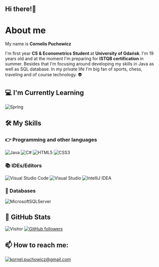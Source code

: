 
<!-- <h2 align='center'>Cornelis Puchowicz @ Laxmena</h2>
<p align='center'><b>Graduate Student at University of Illinois at Chicago</b></p> -->

<h2>Hi there!👋</h2>

<h1> About me </h1>

<p> My name is <b> Cornelis Puchowicz </b> <br> </p>
I'm first year <b> CS & Econometrics Student </b> at <b> University of Gdańsk</b>. I'm 19 years old and at the moment I'm preparing for <b> ISTQB certification </b> in summer. Besides that I'm focusing around developing my skills in Java as well as SQL database. In my private life I'm big fan of sports, chess, traveling and of course technology. 👽 
  
<h2>💻 I'm Currently Learning</h2>

![Spring](https://img.shields.io/badge/spring-%236DB33F.svg?style=for-the-badge&logo=spring&logoColor=white)

## 🛠️ My Skills

### 👉 Programming and other languages

![Java](https://img.shields.io/badge/java-%23ED8B00.svg?style=for-the-badge&logo=java&logoColor=white)
![C#](https://img.shields.io/badge/c%23-%23239120.svg?style=for-the-badge&logo=c-sharp&logoColor=white)
![HTML5](https://img.shields.io/badge/html5-%23E34F26.svg?style=for-the-badge&logo=html5&logoColor=white)
![CSS3](https://img.shields.io/badge/css3-%231572B6.svg?style=for-the-badge&logo=css3&logoColor=white)

### 📚 IDEs/Editors

![Visual Studio Code](https://img.shields.io/badge/Visual%20Studio%20Code-0078d7.svg?style=for-the-badge&logo=visual-studio-code&logoColor=white)
![Visual Studio](https://img.shields.io/badge/Visual%20Studio-5C2D91.svg?style=for-the-badge&logo=visual-studio&logoColor=white)
![IntelliJ IDEA](https://img.shields.io/badge/IntelliJIDEA-000000.svg?style=for-the-badge&logo=intellij-idea&logoColor=white)

### 💾 Databases

![MicrosoftSQLServer](https://img.shields.io/badge/Microsoft%20SQL%20Sever-CC2927?style=for-the-badge&logo=microsoft%20sql%20server&logoColor=white)

<h2>👀 GitHub Stats</h2>


![Visitor](https://visitor-badge.laobi.icu/badge?page_id=CornelisPuchowicz.CornelisPuchowicz) [![GitHub followers](https://img.shields.io/github/followers/Steelfri.svg?style=social&label=Follow&maxAge=2592000)](https://github.com/Steelfri?tab=followers)

<h2>📫 How to reach me:</h2>

<a href="mailto:kornel.puchowicz@gmail.com">![kornel.puchowicz@gmail.com](https://img.shields.io/badge/Gmail-D14836?style=for-the-badge&logo=gmail&logoColor=white)</a> 



